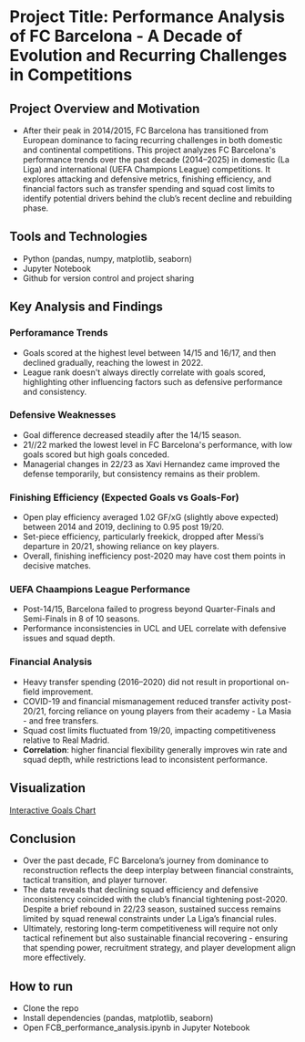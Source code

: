 # Project Title: Performance Analysis of FC Barcelona - A Decade of Evolution and Recurring Challenges in Competitions

## Project Overview and Motivation

- After their peak in 2014/2015, FC Barcelona has transitioned from European dominance to facing recurring challenges in both domestic and continental competitions. This project analyzes FC Barcelona's performance trends over the past decade (2014–2025) in domestic (La Liga) and international (UEFA Champions League) competitions. It explores attacking and defensive metrics, finishing efficiency, and financial factors such as transfer spending and squad cost limits to identify potential drivers behind the club’s recent decline and rebuilding phase.

## Tools and Technologies

- Python (pandas, numpy, matplotlib, seaborn)
- Jupyter Notebook
- Github for version control and project sharing

## Key Analysis and Findings

### Perforamance Trends

- Goals scored at the highest level between 14/15 and 16/17, and then declined gradually, reaching the lowest in 2022.
- League rank doesn't always directly correlate with goals scored, highlighting other influencing factors such as defensive performance and consistency.

### Defensive Weaknesses

- Goal difference decreased steadily after the 14/15 season.
- 21//22 marked the lowest level in FC Barcelona's performance, with low goals scored but high goals conceded.
- Managerial changes in 22/23 as Xavi Hernandez came improved the defense temporarily, but consistency remains as their problem.

### Finishing Efficiency (Expected Goals vs Goals-For)

- Open play efficiency averaged 1.02 GF/xG (slightly above expected) between 2014 and 2019, declining to 0.95 post 19/20.
- Set-piece efficiency, particularly freekick, dropped after Messi’s departure in 20/21, showing reliance on key players.
- Overall, finishing inefficiency post-2020 may have cost them points in decisive matches.

### UEFA Chaampions League Performance

- Post-14/15, Barcelona failed to progress beyond Quarter-Finals and Semi-Finals in 8 of 10 seasons.
- Performance inconsistencies in UCL and UEL correlate with defensive issues and squad depth.

### Financial Analysis

- Heavy transfer spending (2016–2020) did not result in proportional on-field improvement.
- COVID-19 and financial mismanagement reduced transfer activity post-20/21, forcing reliance on young players from their academy - La Masia - and free transfers.
- Squad cost limits fluctuated from 19/20, impacting competitiveness relative to Real Madrid.
- **Correlation**: higher financial flexibility generally improves win rate and squad depth, while restrictions lead to inconsistent performance.

## Visualization

[Interactive Goals Chart](outputs/figures/goals_vs_ga.html)

## Conclusion

- Over the past decade, FC Barcelona’s journey from dominance to reconstruction reflects the deep interplay between financial constraints, tactical transition, and player turnover.
- The data reveals that declining squad efficiency and defensive inconsistency coincided with the club’s financial tightening post-2020. Despite a brief rebound in 22/23 season, sustained success remains limited by squad renewal constraints under La Liga’s financial rules.
- Ultimately, restoring long-term competitiveness will require not only tactical refinement but also sustainable financial recovering - ensuring that spending power, recruitment strategy, and player development align more effectively.

## How to run

- Clone the repo
- Install dependencies (pandas, matplotlib, seaborn)
- Open FCB_performance_analysis.ipynb in Jupyter Notebook
